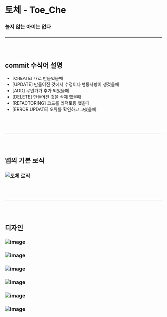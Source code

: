 # 토체 - Toe_Che
### 놀지 않는 아이는 없다
### <hr>
### <br>
## commit 수식어 설명
- [CREATE] 새로 만들었을때
- [UPDATE] 만들어진 것에서 수정이나 변동사항이 생겼을때
- [ADD] 무언가가 추가 되었을때
- [DELETE] 만들어진 것을 삭제 했을때
- [REFACTORING] 코드를 리팩토링 했을때
- [ERROR UPDATE] 오류를 확인하고 고쳤을때
### <br>
### <hr>
### <br>
## 앱의 기본 로직
### ![토체 로직](https://user-images.githubusercontent.com/67040465/124051750-0f15db80-da58-11eb-98c1-d5cc4ee82925.png)
### <br>
### <hr>
### <br>
## 디자인
### <div>![image](https://user-images.githubusercontent.com/67040465/124052258-0d004c80-da59-11eb-9433-05c495cdfe9e.png)</div>
### <div>![image](https://user-images.githubusercontent.com/67040465/124052374-3faa4500-da59-11eb-8d30-9fc4fd035aa3.png)</div>
### ![image](https://user-images.githubusercontent.com/67040465/124053073-864c6f00-da5a-11eb-9d9c-640a46581163.png)
### ![image](https://user-images.githubusercontent.com/67040465/124053258-df1c0780-da5a-11eb-96bc-9743965a5fe9.png)
### ![image](https://user-images.githubusercontent.com/67040465/124053285-ecd18d00-da5a-11eb-979b-10091a98e391.png)
### ![image](https://user-images.githubusercontent.com/67040465/124053412-24d8d000-da5b-11eb-9502-846b10c5f565.png)
### 
